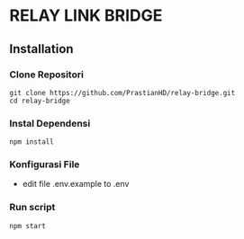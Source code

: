 # RELAY LINK BRIDGE

## Installation 
### Clone Repositori
```
git clone https://github.com/PrastianHD/relay-bridge.git
cd relay-bridge
```
### Instal Dependensi
```
npm install
```
### Konfigurasi File

- edit file .env.example to .env 

### Run script
```
npm start
```
